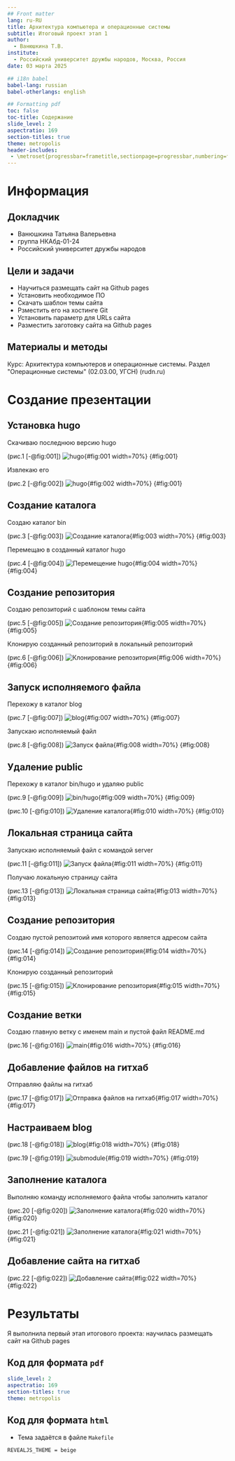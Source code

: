 ```yaml
---
## Front matter
lang: ru-RU
title: Архитектура компьютера и операционные системы
subtitle: Итоговый проект этап 1
author:
  - Ванюшкина Т.В.
institute:
  - Российский университет дружбы народов, Москва, Россия
date: 03 марта 2025

## i18n babel
babel-lang: russian
babel-otherlangs: english

## Formatting pdf
toc: false
toc-title: Содержание
slide_level: 2
aspectratio: 169
section-titles: true
theme: metropolis
header-includes:
 - \metroset{progressbar=frametitle,sectionpage=progressbar,numbering=fraction}
---
```


# Информация

## Докладчик

  * Ванюшкина Татьяна Валерьевна
  * группа НКАбд-01-24
  * Российский университет дружбы народов

## Цели и задачи

- Научиться размещать сайт на Github pages
- Установить необходимое ПО
- Скачать шаблон темы сайта
- Рзместить его на хостинге Git
- Установить параметр для URLs сайта
- Разместить заготовку сайта на Github pages

## Материалы и методы

Курс: Архитектура компьютеров и операционные системы. Раздел "Операционные системы" (02.03.00, УГСН) (rudn.ru)

# Создание презентации

## Установка hugo

Скачиваю последнюю версию hugo

(рис.1 [-@fig:001])
![hugo](image/1){#fig:001 width=70%}
{#fig:001}

Извлекаю его

(рис.2 [-@fig:002])
![hugo](image/2){#fig:002 width=70%}
{#fig:001}

## Создание каталога

Создаю каталог bin

(рис.3 [-@fig:003])
![Создание каталога](image/3){#fig:003 width=70%}
{#fig:003}

Перемещаю в созданный каталог hugo

(рис.4 [-@fig:004])
![Перемещение hugo](image/4){#fig:004 width=70%}
{#fig:004}

## Создание репозитория 

Создаю репозиторий с шаблоном темы сайта

(рис.5 [-@fig:005])
![Создание репозитория](image/5){#fig:005 width=70%}
{#fig:005}

Клонирую созданный репозиторий в локальный репозиторий 

(рис.6 [-@fig:006])
![Клонирование репозитория](image/6){#fig:006 width=70%}
{#fig:006}

## Запуск исполняемого файла

Перехожу в каталог blog

(рис.7 [-@fig:007])
![blog](image/7){#fig:007 width=70%}
{#fig:007}

Запускаю исполняемый файл

(рис.8 [-@fig:008])
![Запуск файла](image/8){#fig:008 width=70%}
{#fig:008}

## Удаление public

Перехожу в каталог bin/hugo и удаляю public

(рис.9 [-@fig:009])
![bin/hugo](image/9){#fig:009 width=70%}
{#fig:009}

(рис.10 [-@fig:010])
![Удаление каталога](image/10){#fig:010 width=70%}
{#fig:010}

## Локальная страница сайта

Запускаю исполняемый файл с командой server

(рис.11 [-@fig:011])
![Запуск файла](image/11){#fig:011 width=70%}
{#fig:011}

Получаю локальную страницу сайта

(рис.13 [-@fig:013])
![Локальная страница сайта](image/13){#fig:013 width=70%}
{#fig:013}

##  Создание репозитория

Создаю пустой репозитоий имя которого является адресом сайта

(рис.14 [-@fig:014])
![Создание репозитория](image/14){#fig:014 width=70%}
{#fig:014}

Клонирую созданный репозиторий 

(рис.15 [-@fig:015])
![Клонирование репозитория](image/15){#fig:015 width=70%}
{#fig:015}

## Создание ветки

Создаю главную ветку с именем main и пустой файл README.md

(рис.16 [-@fig:016])
![main](image/16){#fig:016 width=70%}
{#fig:016}

## Добавление файлов на гитхаб

Отправляю файлы на гитхаб

(рис.17 [-@fig:017])
![Отправка файлов на гитхаб](image/17){#fig:017 width=70%}
{#fig:017}

## Настраиваем blog

(рис.18 [-@fig:018])
![blog](image/18){#fig:018 width=70%}
{#fig:018}

(рис.19 [-@fig:019])
![submodule](image/19){#fig:019 width=70%}
{#fig:019}

## Заполнение каталога

Выполняю команду исполняемого файла чтобы заполнить каталог

(рис.20 [-@fig:020])
![Заполнение каталога](image/20){#fig:020 width=70%}
{#fig:020}

(рис.21 [-@fig:021])
![Заполнение каталога](image/21){#fig:021 width=70%}
{#fig:021}

## Добавление сайта на гитхаб

(рис.22 [-@fig:022])
![Добавление сайта](image/22){#fig:022 width=70%}
{#fig:022}

# Результаты

Я выполнила первый этап итогового проекта: научилась размещать сайт на Github pages


## Код для формата `pdf`

```yaml
slide_level: 2
aspectratio: 169
section-titles: true
theme: metropolis
```


## Код для формата `html`

- Тема задаётся в файле `Makefile`

```make
REVEALJS_THEME = beige 
```

